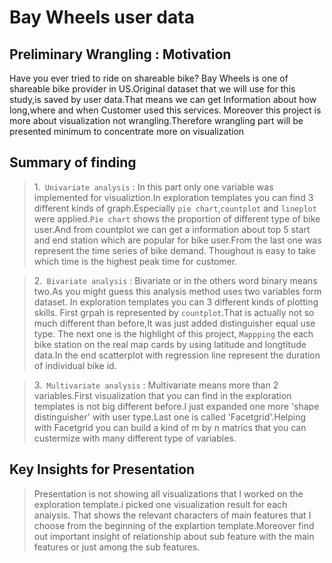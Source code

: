 # Bay Wheels user data 

## Preliminary Wrangling : Motivation 

Have you ever tried to ride on shareable bike? Bay Wheels is one of shareable bike provider in US.Original dataset that we will use for this study,is saved by user data.That means we can get Information about how long,where and when Customer used this services. Moreover this project is more about visualization not wrangling.Therefore wrangling part will be presented minimum to concentrate more on visualization 

## Summary of finding

> 1.` Univariate analysis` : In this part only one variable was implemented for visualiztion.In exploration templates you can find 3 different kinds of graph.Especially `pie chart`,`countplot` and `lineplot` were applied.`Pie chart` shows the proportion of different type of bike user.And from countplot we can get a information about top 5 start and end station which are popular for bike user.From the last one was represent the time series of bike demand. Thoughout is easy to take which time is the highest peak time for customer.

> 2.` Bivariate analysis` : Bivariate or in the others word binary means two.As you might guess this analysis method uses two variables form dataset. In exploration templates you can 3 different kinds of plotting skills. First grpah is represented by `countplot`.That is actually not so much different than before,It was just added distinguisher equal use type. The next one is the highlight of this project, `Mappping` the each bike station on the real map cards by using latitude and longtitude data.In the end scatterplot with regression line represent the duration of individual bike id. 

> 3.` Multivariate analysis` : Multivariate means more than 2 variables.First visualization that you can find in the exploration templates is not big different before.I just expanded one more 'shape distinguisher' with user type.Last one is called 'Facetgrid'.Helping with Facetgrid you can build a kind of m by n matrics that you can custermize with many different type of variables.  

## Key Insights for Presentation

> Presentation is not showing all visualizations that I worked on the exploration template.i picked one visualization result for each anaiysis. That shows the relevant characters of main features that I choose from the beginning of the explartion template.Moreover find out important insight of relationship about sub feature with the main features or just among the sub features.    

